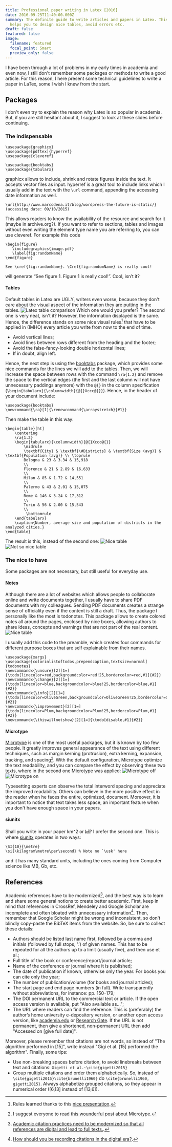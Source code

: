 ```yaml
---
title: Professional paper writing in Latex [2016]
date: 2016-09-25T11:40:00.000Z
summary: The definite guide to write articles and papers in Latex. This article
  helps you to design nice tables, avoid errors etc.
draft: false
featured: false
image:
  filename: featured
  focal_point: Smart
  preview_only: false
---
```

I have been through a lot of problems in my early times in academia and even now, I still don't remember some packages or methods to write a good article. For this reason, I here present some technical guidelines to write a paper in LaTex, some I wish I knew from the start. 


## Packages
I don't even try to explain the reason why Latex is so popular in academia. But, if you are still hesitant about it, I suggest to look at these slides before continuing.

### The indispensable

    \usepackage{graphicx} 
    \usepackage[pdftex]{hyperref}
    \usepackage{cleveref}

    \usepackage{booktabs}
    \usepackage{tabularx}

graphicx allows to include, shrink and rotate figures inside the text. It accepts vector files as input.
hyperref is a great tool to include links which I usually add in the text with the `\url` command, appending the accessing date information as well.

    \url{http://www.marcodena.it/blog/wordpress-the-future-is-static/} (accessing date: 09/10/2015)

This allows readers to know the availability of the resource and search for it (maybe in archive.org?). 
If you want to refer to sections, tables and images without even writing the element type name you are referring to, you can use cleveref. For example this code

    \begin{figure}
       \includegraphics{image.pdf}
       \label{fig:randomName}
    \end{figure}

    See \cref{fig:randomName}. \Cref{fig:randomName} is really cool!

will generate “See figure 1. Figure 1 is really cool!”. Cool, isn’t it?

#### Tables 
Default tables in Latex are UGLY, writers even worse, because they don't care about the visual aspect of the information they are putting in the tables.
![Latex table comparison](/images/tables_comparison.png)
Which one would you prefer? The second one is very neat, isn't it? However, the information displayed is the same. Hence, the difference stands on some nice visual rules[^3] that have to be applied in (IMHO) every article you write from now to the end of time.

* Avoid vertical lines;
* Avoid lines between rows different from the heading and the footer;
* Avoid the false-fancy-looking double horizontal lines;
* If in doubt, align left.

Hence, the next step is using the [booktabs](http://texcatalogue.sarovar.org/entries/booktabs.html) package, which provides some nice commands for the lines we will add to the tables. Then, we will increase the space between rows with the command `\ra{1.2}` and remove the space to the vertical edges (the first and the last column will not have unnecessary paddings anymore) with the `@{}` in the column specification (`\begin{tabularx}{\columnwidth}{@{}Xccc@{}}`).
Hence, in the header of your document include:

    \usepackage{booktabs}
    \newcommand{\ra}[1]{\renewcommand{\arraystretch}{#1}}

Then make the table in this way:

    \begin{table}[ht]
        \centering
        \ra{1.2}
        \begin{tabularx}{\columnwidth}{@{}Xccc@{}}
            \midrule
            \textbf{City} & \textbf{\#Districts} & \textbf{Size (avg)} & \textbf{Population (avg)} \\ \toprule
            Bologna & 23 & 3.34 & 15,918
            \\
            Florence & 21 & 2.89 & 16,633
            \\
            Milan & 85 & 1.72 & 14,551
            \\
            Palermo & 43 & 2.01 & 15,075 
            \\
            Rome & 146 & 3.24 & 17,312 
            \\
            Turin & 56 & 2.00 & 15,543 
            \\
             \bottomrule
        \end{tabularx}
        \caption{Number, average size and population of districts in the analyzed cities.}
    \end{table}

The result is this, instead of the second one:
![Nice table](/images/table_nice.png)
![Not so nice table](/images/table_not_so_nice.png)

### The nice to have
Some packages are not necessary, but still useful for everyday use.

#### Notes
Although there are a lot of websites which allows people to collaborate online and write documents together, I usually have to share PDF documents with my colleagues. Sending PDF documents creates a strange sense of officiality even if the content is still a draft. Thus, the package I personally like the most is todonotes. This package allows to create colored notes all around the pages, enclosed by nice boxes, allowing authors to share ideas, concepts and warnings that are not part of the real content.
![Nice table](/images/latex_todonotes.png)


I usually add this code to the preamble, which creates four commands for different purpose boxes that are self explainable from their names.

    \usepackage{xargs} 
    \usepackage[colorinlistoftodos,prependcaption,textsize=normal]{todonotes}
    \newcommandx{\unsure}[2][1=]{\todo[linecolor=red,backgroundcolor=red!25,bordercolor=red,#1]{#2}}
    \newcommandx{\change}[2][1=]{\todo[linecolor=blue,backgroundcolor=blue!25,bordercolor=blue,#1]{#2}}
    \newcommandx{\info}[2][1=]{\todo[linecolor=OliveGreen,backgroundcolor=OliveGreen!25,bordercolor=OliveGreen,#1]{#2}}
    \newcommandx{\improvement}[2][1=]{\todo[linecolor=Plum,backgroundcolor=Plum!25,bordercolor=Plum,#1]{#2}}
    \newcommandx{\thiswillnotshow}[2][1=]{\todo[disable,#1]{#2}}


#### Microtype

[Microtype](http://ctan.org/tex-archive/macros/latex/contrib/microtype) is one of the most useful packages, but it is known by too few people. It greatly improves general appearance of the text using different techniques, such as margin kerning (protrusion), extra kerning, expansion, tracking, and spacing[^4]. With the default configuration, Microtype optimize the text readability, and you can compare the effect by observing these two texts, where in the second one Microtype was applied:
![Microtype off](/images/latex-writing/Microtype_example_off.png)
![Microtype on](/images/latex-writing/Microtype_example_on.png)

Typesetting experts can observe the total interword spacing and appreciate the improved readability. Others can believe in the more positive effect in the reader when he faces the entire, optimized, document. Moreover, it is important to notice that text takes less space, an important feature when you don't have enough space in your papers.


#### siunitx

Shall you write in your paper km^2 or &#13218;? I prefer the second one. This is where [siunitx](https://www.ctan.org/pkg/siunitx) operates in two ways:

    \SI{10}{\metre}
    \si{\kilogram\metre\per\second} % Note no `\usk' here

and it has many standard units, including the ones coming from Computer science like MB, Gb, etc.


## References
Academic references have to be modernized[^2], and the best way is to learn and share some general notions to create better academic.
First, keep in mind that references in CrossRef, Mendeley and Google Scholar are incomplete and often bloated with unnecessary information[^1]. Then, remember that Google Scholar might be wrong and inconsistent, so don't blindly copy-paste the BibTeX items from the website.
So, be sure to collect these details:

* Authors should be listed last name first, followed by a comma and initials (followed by full stops, ‘.’) of given names. This has to be repeated for all the authors up to a limit (usually five), and then use et al.;
* Full title of the book or conference/report/journal article;
* Name of the conference or journal where it is published;
* The date of publication if known, otherwise only the year. For books you can cite only the year;
* The number of publication/volume (for books and journal articles);
* The start page and end page numbers (in full). Write transparently without abbreviations, for instance: pp. 150–179;
* The DOI permanent URL to the commercial text or article. If the open access version is available, put "Also available as...";
* The URL where readers can find the reference. This is (preferably) the author’s home university e-depository version, or another open access version, like [academia.edu](http://academia.edu) or [Research Gate](https://www.researchgate.net/). If the URL is not permanent, then give a shortened, non-permanent URL then add "Accessed on [give full date]".

Moreover, please remember that citations are not words, so instead of "The algorithm performed in [15]", write instead "Gigi et al. [15] performed the algorithm". 
Finally, some tips: 

* Use non-breaking spaces before citation, to avoid linebreaks between text and citations: `Gigetti et al.~\cite{gigetti2015}`
* Group multiple citations and order them alphabetically. So, instead of `\cite{gigetti2015}\cite{brunelli1960}` do `\cite{brunelli1960, gigetti2015}`. Always alphabetize grouped citations, so they appear in numerical order ([6,13] instead of [13,6]).





[^1]: [How should you be recording citations in the digital era?](https://medium.com/advice-and-help-in-authoring-a-phd-or-non-fiction/how-should-you-be-recording-citations-in-the-digital-era-97550a7c3da6#.heytswkvu).
[^2]: [Academic citation practices need to be modernized so that all references are digital and lead to full texts.](http://blogs.lse.ac.uk/impactofsocialsciences/2014/05/21/academic-citation-practices-need-to-be-modernized/).
[^3]: Rules learned thanks to this [nice presentation](https://www.inf.ethz.ch/personal/markusp/teaching/guides/guide-tables.pdf).
[^4]: I suggest everyone to read [this wounderful post](http://www.khirevich.com/latex/microtype/) about Microtype.


